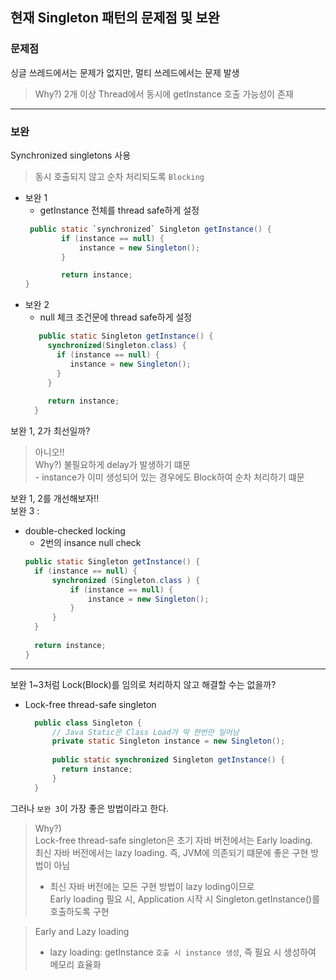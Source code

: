 ## 현재 Singleton 패턴의 문제점 및 보완
### 문제점
싱글 쓰레드에서는 문제가 없지만, 멀티 쓰레드에서는 문제 발생  
> Why?) 2개 이상 Thread에서 동시에 getInstance 호출 가능성이 존재  
---
### 보완
Synchronized singletons 사용  
> 동시 호출되지 않고 순차 처리되도록 `Blocking`  

+ 보완 1
    + getInstance 전체를 thread safe하게 설정
    ````java
     public static `synchronized` Singleton getInstance() {
            if (instance == null) {
                instance = new Singleton();
            }
    
            return instance;
    }    
   ````
+ 보완 2
    + null 체크 조건문에 thread safe하게 설정
     ````java
        public static Singleton getInstance() {
          synchronized(Singleton.class) {
            if (instance == null) {
               instance = new Singleton();
            }
          }  
          
          return instance;
       }    
    ````



보완 1, 2가 최선일까? 
> 아니오!!  
> Why?) 불필요하게 delay가 발생하기 떄문  
>       - instance가 이미 생성되어 있는 경우에도 Block하여 순차 처리하기 떄문  

보완 1, 2를 개선해보자!!  
보완 3 :
+ double-checked locking
    + 2번의 insance null check
    ````java
    public static Singleton getInstance() {
      if (instance == null) {
          synchronized (Singleton.class ) {
              if (instance == null) {
                  instance = new Singleton();  
              }  
          }  
      }
      
      return instance;
    }
    ````
   
----
보완 1~3처럼 Lock(Block)를 임의로 처리하지 않고 해결할 수는 없을까?
+ Lock-free thread-safe singleton
    ````java
      public class Singleton {
          // Java Static은 Class Load가 딱 한번만 일어남
          private static Singleton instance = new Singleton();
          
          public static synchronized Singleton getInstance() {
            return instance;
          }
      }
    ```` 
그러나 `보완 3`이 가장 좋은 방법이라고 한다.  
> Why?)   
> Lock-free thread-safe singleton은 초기 자바 버전에서는 Early loading.  
> 최신 자바 버전에서는 lazy loading. 즉, JVM에 의존되기 떄문에 좋은 구현 방법이 아님
> - 최신 자바 버전에는 모든 구현 방법이 lazy loding이므로  
> Early loading 필요 시, Application  시작 시 Singleton.getInstance()를 호출하도록 구현  

> Early and Lazy loading  
> + lazy loading: getInstance `호출 시 instance 생성`, 즉 필요 시 생성하여 메모리 효율화
